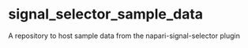 # signal_selector_sample_data
A repository to host sample data from the napari-signal-selector plugin
